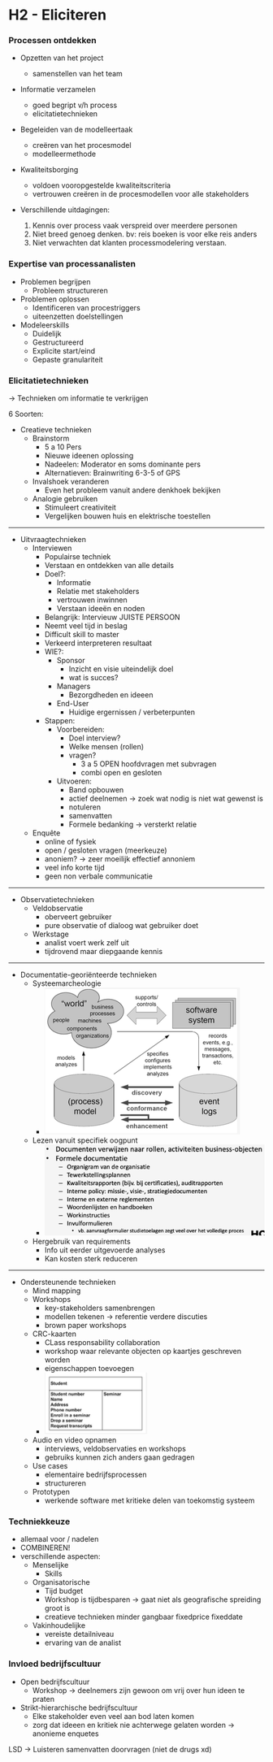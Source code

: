 # H2 - Eliciteren

### Processen ontdekken

- Opzetten van het project
  - samenstellen van het team
- Informatie verzamelen
  - goed begript v/h process
  - elicitatietechnieken
- Begeleiden van de modelleertaak
  - creëren van het procesmodel
  - modelleermethode
- Kwaliteitsborging

  - voldoen vooropgestelde kwaliteitscriteria
  - vertrouwen creëren in de procesmodellen voor alle stakeholders

- Verschillende uitdagingen:
  1. Kennis over process vaak verspreid over meerdere personen
  2. Niet breed genoeg denken. bv: reis boeken is voor elke reis anders
  3. Niet verwachten dat klanten processmodelering verstaan.

### Expertise van processanalisten

- Problemen begrijpen
  - Probleem structureren
- Problemen oplossen
  - Identificeren van procestriggers
  - uiteenzetten doelstellingen
- Modeleerskills
  - Duidelijk
  - Gestructureerd
  - Explicite start/eind
  - Gepaste granulariteit

### Elicitatietechnieken

-> Technieken om informatie te verkrijgen

6 Soorten:

- Creatieve technieken
  - Brainstorm
    - 5 a 10 Pers
    - Nieuwe ideenen oplossing
    - Nadeelen: Moderator en soms dominante pers
    - Alternatieven: Brainwriting 6-3-5 of GPS
  - Invalshoek veranderen
    - Even het probleem vanuit andere denkhoek bekijken
  - Analogie gebruiken
    - Stimuleert creativiteit
    - Vergelijken bouwen huis en elektrische toestellen

---

- Uitvraagtechnieken
  - Interviewen
    - Populairse techniek
    - Verstaan en ontdekken van alle details
    - Doel?:
      - Informatie
      - Relatie met stakeholders
      - vertrouwen inwinnen
      - Verstaan ideeën en noden
    - Belangrijk: Intervieuw JUISTE PERSOON
    - Neemt veel tijd in beslag
    - Difficult skill to master
    - Verkeerd interpreteren resultaat
    - WIE?:
      - Sponsor
        - Inzicht en visie uiteindelijk doel
        - wat is succes?
      - Managers
        - Bezorgdheden en ideeen
      - End-User
        - Huidige ergernissen / verbeterpunten
    - Stappen:
      - Voorbereiden:
        - Doel interview?
        - Welke mensen (rollen)
        - vragen?
          - 3 a 5 OPEN hoofdvragen met subvragen
          - combi open en gesloten
      - Uitvoeren:
        - Band opbouwen
        - actief deelnemen -> zoek wat nodig is niet wat gewenst is
        - notuleren
        - samenvatten
        - Formele bedanking -> versterkt relatie
  - Enquête
    - online of fysiek
    - open / gesloten vragen (meerkeuze)
    - anoniem? -> zeer moeilijk effectief annoniem
    - veel info korte tijd
    - geen non verbale communicatie

---

- Observatietechnieken
  - Veldobservatie
    - oberveert gebruiker
    - pure observatie of dialoog wat gebruiker doet
  - Werkstage
    - analist voert werk zelf uit
    - tijdrovend maar diepgaande kennis

---

- Documentatie-georiënteerde technieken
  - Systeemarcheologie
    - ![idk](./img/h2/SysteemArcheologie.png)
  - Lezen vanuit specifiek oogpunt
    - ![idk](./img/h2/oogpunt.png)
  - Hergebruik van requirements
    - Info uit eerder uitgevoerde analyses
    - Kan kosten sterk reduceren

---

- Ondersteunende technieken
  - Mind mapping
  - Workshops
    - key-stakeholders samenbrengen
    - modellen tekenen -> referentie verdere discuties
    - brown paper workshops
  - CRC-kaarten
    - CLass responsability collaboration
    - workshop waar relevante objecten op kaartjes geschreven worden
    - eigenschappen toevoegen
    - ![crc kaart](./img/h2/CRC-kaart.png)
  - Audio en video opnamen
    - interviews, veldobservaties en workshops
    - gebruiks kunnen zich anders gaan gedragen
  - Use cases
    - elementaire bedrijfsprocessen
    - structureren
  - Prototypen
    - werkende software met kritieke delen van toekomstig systeem

### Techniekkeuze

- allemaal voor / nadelen
- COMBINEREN!
- verschillende aspecten:
  - Menselijke
    - Skills
  - Organisatorische
    - Tijd budget
    - Workshop is tijdbesparen -> gaat niet als geografische spreiding groot is
    - creatieve technieken minder gangbaar fixedprice fixeddate
  - Vakinhoudelijke
    - vereiste detailniveau
    - ervaring van de analist

### Invloed bedrijfscultuur

- Open bedrijfscultuur
  - Workshop -> deelnemers zijn gewoon om vrij over hun ideen te praten
- Strikt-hierarchische bedrijfscultuur
  - Elke stakeholder even veel aan bod laten komen
  - zorg dat ideeen en kritiek nie achterwege gelaten worden -> anonieme enquetes

LSD -> Luisteren samenvatten doorvragen (niet de drugs xd)
